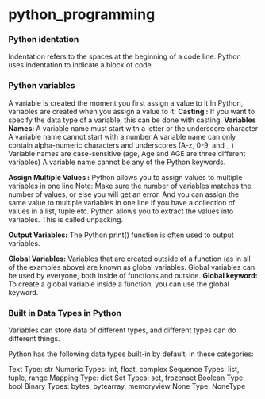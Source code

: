 # python_programming
<h3> Python identation</h3>
<p>Indentation refers to the spaces at the beginning of a code line.
Python uses indentation to indicate a block of code.
</p>
<h3>Python variables</h3>
<p>A variable is created the moment you first assign a value to it.In Python, variables are created when you assign a value to it:
<strong>Casting :</strong> If you want to specify the data type of a variable, this can be done with casting.
<strong>Variables Names: </strong>A variable name must start with a letter or the underscore character
A variable name cannot start with a number
A variable name can only contain alpha-numeric characters and underscores (A-z, 0-9, and _ )
Variable names are case-sensitive (age, Age and AGE are three different variables)
A variable name cannot be any of the Python keywords.
</p>
<p><strong>Assign Multiple Values :</strong> Python allows you to assign values to multiple variables in one line
Note: Make sure the number of variables matches the number of values, or else you will get an error.
And you can assign the same value to multiple variables in one line
If you have a collection of values in a list, tuple etc. Python allows you to extract the values into variables. This is called unpacking.</p>
<p><strong>Output Variables:</strong> The Python print() function is often used to output variables.</p>
<p><strong>Global Variables:</strong> Variables that are created outside of a function (as in all of the examples above) are known as global variables.
Global variables can be used by everyone, both inside of functions and outside.
<strong>Global keyword:</strong>  To create a global variable inside a function, you can use the global keyword.</p>

<h3>Built in Data Types in Python</h3>
<p>Variables can store data of different types, and different types can do different things.

Python has the following data types built-in by default, in these categories:

Text Type:	str
Numeric Types:	int, float, complex
Sequence Types:	list, tuple, range
Mapping Type:	dict
Set Types:	set, frozenset
Boolean Type:	bool
Binary Types:	bytes, bytearray, memoryview
None Type:	NoneType</p>